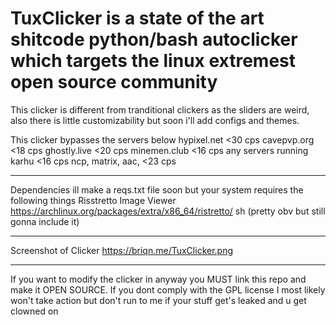 # TuxClicker is a state of the art shitcode python/bash autoclicker which targets the linux extremest open source community

This clicker is different from tranditional clickers as the sliders are weird, also there is little customizability but soon i'll add configs and themes.

This clicker bypasses the servers below
hypixel.net  <30 cps
cavepvp.org  <18 cps
ghostly.live <20 cps
minemen.club <16 cps
any servers running karhu <16 cps
ncp, matrix, aac, <23 cps
______________________________
Dependencies
ill make a reqs.txt file soon but your system requires the following things
Risstretto Image Viewer  https://archlinux.org/packages/extra/x86_64/ristretto/
sh (pretty obv but still gonna include it)
________________________________
Screenshot of Clicker
https://briqn.me/TuxClicker.png

_________________________________
If you want to modify the clicker in anyway you MUST link this repo and make it OPEN SOURCE.
If you dont comply with the GPL license I most likely won't take action but don't run to me if your stuff get's leaked and u get clowned on
